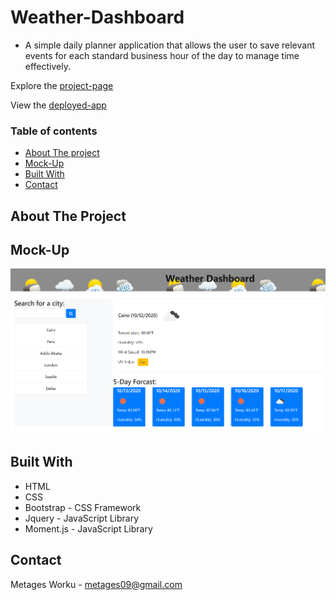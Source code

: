 # Weather-Dashboard
  * A simple daily planner application that allows the user to save relevant events for each standard business hour of the day to manage time effectively.

Explore the [project-page](https://github.com/Mgithub89/Weather-Dashboard.git)

View the [deployed-app](https://mgithub89.github.io/Weather-Dashboard/)

### Table of contents
   * [About The project](#About-The-Project)
   * [Mock-Up](#Mock-Up)
   * [Built With](#Built-With)
   * [Contact](#Contact)

 ## About The Project 
  
  <!-- The objective of this project is to create a simple daily planner application that allows a user to save events for each standard business hour of the day based on a user acceptance criteria.
  This app displays current day at the top of the callendar by using **Moment.js** and allows a user to create a schedule for each colored time block that indicates whether it is in the past(grey colored), present(red colored) or future(green colored) based on time of the day. The user can also edit the event and save each hours schedule in local storage by clicking the save button. -->

## Mock-Up
![Ui](Assets/weather-app.PNG)

## Built With 
   *  HTML
   *  CSS
   *  Bootstrap - CSS Framework
   *  Jquery - JavaScript Library
   *  Moment.js - JavaScript Library
    

## Contact
Metages Worku - [metages09@gmail.com](mailto:metages09@gmail.com)
